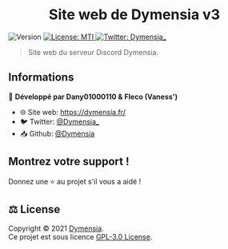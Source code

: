 <h1 align="center">Site web de Dymensia v3</h1>
<p>
  <img alt="Version" src="https://img.shields.io/badge/version-3.0-blue.svg" />
  <a href="https://github.com/Dymensia/DymensiaWebv3/blob/main/LICENSE" target="_blank">
    <img alt="License: MTI" src="https://img.shields.io/badge/License-MTI-yellow.svg" />
  </a>
  <a href="https://twitter.com/Dymensia_" target="_blank">
    <img alt="Twitter: Dymensia_" src="https://img.shields.io/twitter/follow/Dymensia_.svg?style=social" />
  </a>
</p>

> Site web du serveur Discord Dymensia.

## Informations

👤 **Développé par Dany01000110 & Fleco (Vaness')**

* 🌐 Site web: https://dymensia.fr/
* 🐦 Twitter: [@Dymensia_](https://twitter.com/Dymensia_)
* 📥 Github: [@Dymensia](https://github.com/Dymensia)

## Montrez votre support !

Donnez une ⭐️ au projet s'il vous a aidé !

## ⚖️ License

Copyright © 2021 [Dymensia](https://github.com/Dymensia).<br />
Ce projet est sous licence [GPL-3.0 License](https://github.com/Dymensia/DymensiaWebv3/blob/main/LICENSE).
